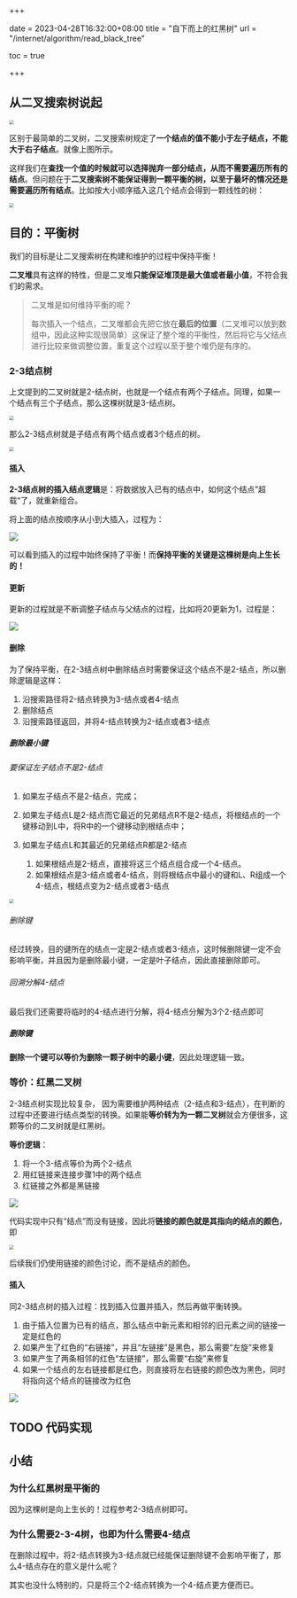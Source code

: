 +++

date = 2023-04-28T16:32:00+08:00
title = "自下而上的红黑树"
url = "/internet/algorithm/read_black_tree"

toc = true

+++



## 从二叉搜索树说起

<img src="https://raw.githubusercontent.com/stong1994/images/master/picgo/202304280957665.png" style="zoom:50%;" />

区别于最简单的二叉树，二叉搜索树规定了**一个结点的值不能小于左子结点，不能大于右子结点**。就像上图所示。

这样我们在**查找一个值的时候就可以选择抛弃一部分结点，从而不需要遍历所有的结点**。但问题在于**二叉搜索树不能保证得到一颗平衡的树，以至于最坏的情况还是需要遍历所有结点**。比如按大小顺序插入这几个结点会得到一颗线性的树：

<img src="https://raw.githubusercontent.com/stong1994/images/master/picgo/202304281035243.png" style="zoom:50%;" />

## 目的：平衡树

我们的目标是让二叉搜索树在构建和维护的过程中保持平衡！

**二叉堆**具有这样的特性，但是二叉堆**只能保证堆顶是最大值或者最小值**，不符合我们的需求。

> 二叉堆是如何维持平衡的呢？
>
> 每次插入一个结点，二叉堆都会先把它放在**最后的位置**（二叉堆可以放到数组中，因此这种实现很简单）这保证了整个堆的平衡性，然后将它与父结点进行比较来做调整位置，重复这个过程以至于整个堆仍是有序的。



### 2-3结点树

上文提到的二叉树就是2-结点树，也就是一个结点有两个子结点。同理，如果一个结点有三个子结点，那么这棵树就是3-结点树。

<img src="https://raw.githubusercontent.com/stong1994/images/master/picgo/202304281334635.png" style="zoom:50%;" />

那么2-3结点树就是子结点有两个结点或者3个结点的树。

<img src="https://raw.githubusercontent.com/stong1994/images/master/picgo/202304281335194.png" style="zoom:50%;" />

#### 插入

**2-3结点树的插入结点逻辑**是：将数据放入已有的结点中，如何这个结点”超载“了，就重新组合。

将上面的结点按顺序从小到大插入，过程为：

![](https://raw.githubusercontent.com/stong1994/images/master/picgo/202304281526982.png)

可以看到插入的过程中始终保持了平衡！而**保持平衡的关键是这棵树是向上生长的！**

#### 更新

更新的过程就是不断调整子结点与父结点的过程，比如将20更新为1，过程是：

![](https://raw.githubusercontent.com/stong1994/images/master/picgo/202304281714602.png)

#### 删除

为了保持平衡，在2-3结点树中删除结点时需要保证这个结点不是2-结点，所以删除逻辑是这样：

1. 沿搜索路径将2-结点转换为3-结点或者4-结点
2. 删除结点
3. 沿搜索路径返回，并将4-结点转换为2-结点或者3-结点

##### 删除最小键

###### 要保证左子结点不是2-结点

1. 如果左子结点不是2-结点，完成；
1. 如果左子结点L是2-结点而它最近的兄弟结点R不是2-结点，将根结点的一个键移动到L中，将R中的一个键移动到根结点中；

3. 如果左子结点L和其最近的兄弟结点R都是2-结点
   1. 如果根结点是2-结点，直接将这三个结点组合成一个4-结点。
   2. 如果根结点是3-结点或者4-结点，则将根结点中最小的键和L、R组成一个4-结点，根结点变为2-结点或者3-结点

<img src="https://raw.githubusercontent.com/stong1994/images/master/picgo/202305051737273.png" style="zoom:50%;" />

###### 删除键

经过转换，目的键所在的结点一定是2-结点或者3-结点，这时候删除键一定不会影响平衡，并且因为是删除最小键，一定是叶子结点，因此直接删除即可。

###### 回溯分解4-结点

最后我们还需要将临时的4-结点进行分解，将4-结点分解为3个2-结点即可

##### 删除键

**删除一个键可以等价为删除一颗子树中的最小键**，因此处理逻辑一致。



### 等价：红黑二叉树

2-3结点树实现比较复杂， 因为需要维护两种结点（2-结点和3-结点），在判断的过程中还要进行结点类型的转换。如果能**等价转为为一颗二叉树**就会方便很多，这颗等价的二叉树就是红黑树。

**等价逻辑**：

1. 将一个3-结点等价为两个2-结点
1. 用红链接来连接步骤1中的两个结点
1. 红链接之外都是黑链接

![](https://raw.githubusercontent.com/stong1994/images/master/picgo/202305041130547.png)

代码实现中只有“结点”而没有链接，因此将**链接的颜色就是其指向的结点的颜色**，即

<img src="https://raw.githubusercontent.com/stong1994/images/master/picgo/202305041134544.png" style="zoom:50%;" />

后续我们仍使用链接的颜色讨论，而不是结点的颜色。

#### 插入

同2-3结点树的插入过程：找到插入位置并插入，然后再做平衡转换。

1. 由于插入位置为已有的结点，那么结点中新元素和相邻的旧元素之间的链接一定是红色的
1. 如果产生了红色的“右链接”，并且“左链接”是黑色，那么需要“左旋”来修复
1. 如果产生了两条相邻的红色“左链接”，那么需要“右旋”来修复
1. 如果一个结点的左右链接都是红色，则直接将左右链接的颜色改为黑色，同时将指向这个结点的链接改为红色

![](https://raw.githubusercontent.com/stong1994/images/master/picgo/202305041451033.png)

## TODO 代码实现

## 小结

### 为什么红黑树是平衡的

因为这棵树是向上生长的！过程参考2-3结点树即可。

### 为什么需要2-3-4树，也即为什么需要4-结点

在删除过程中，将2-结点转换为3-结点就已经能保证删除键不会影响平衡了，那么4-结点存在的意义是什么呢？

其实也没什么特别的，只是将三个2-结点转换为一个4-结点更方便而已。

